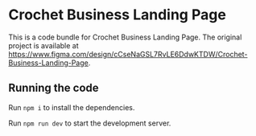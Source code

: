 
  # Crochet Business Landing Page

  This is a code bundle for Crochet Business Landing Page. The original project is available at https://www.figma.com/design/cCseNaGSL7RvLE6DdwKTDW/Crochet-Business-Landing-Page.

  ## Running the code

  Run `npm i` to install the dependencies.

  Run `npm run dev` to start the development server.
  